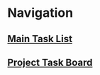 # Navigation
## [Main Task List](https://github.com/wizardgamerftw/MEEN-368-python-stuff/issues/1)
## [Project Task Board](https://github.com/users/wizardgamerftw/projects/1)
